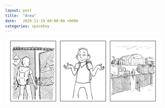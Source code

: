 ```yaml
---
layout: post
title:  "Area"
date:   2020-11-19 00:00:00 +0000
categories: spaceboy
---
```


[![Area](spaceboy/05%20-%20area.png)](spaceboy/05%20-%20area.png)

